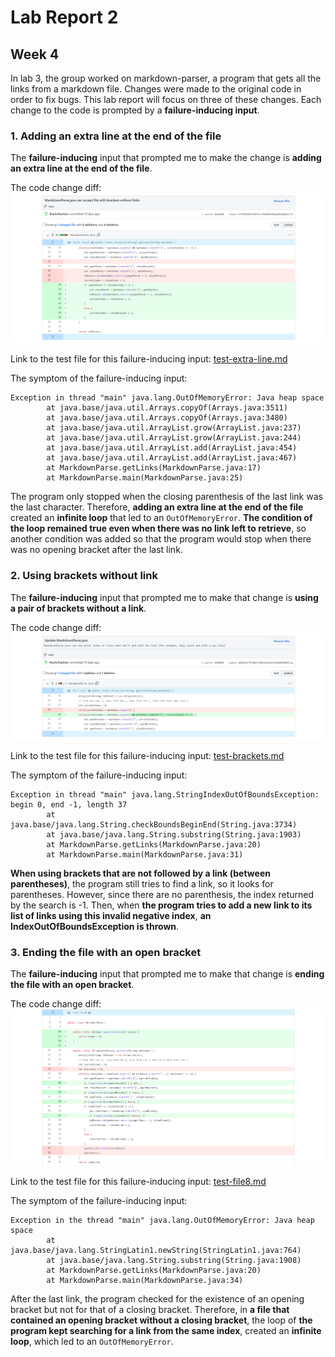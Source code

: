 # Lab Report 2

## Week 4

In lab 3, the group worked on markdown-parser, a program that gets all the links from a markdown file.
Changes were made to the original code in order to fix bugs. 
This lab report will focus on three of these changes. 
Each change to the code is prompted by a **failure-inducing input**.

### 1. Adding an extra line at the end of the file

The **failure-inducing** input that prompted me to make the change is 
**adding an extra line at the end of the file**.

The code change diff: 
![Code Change With Extra Line][Commit Extra Line]

Link to the test file for this failure-inducing input: 
[test-extra-line.md](https://github.com/thanhnhanlam/markdown-parser/blob/main/test-extra-line.md)

The symptom of the failure-inducing input: 
```
Exception in thread "main" java.lang.OutOfMemoryError: Java heap space
        at java.base/java.util.Arrays.copyOf(Arrays.java:3511)
        at java.base/java.util.Arrays.copyOf(Arrays.java:3480)
        at java.base/java.util.ArrayList.grow(ArrayList.java:237)
        at java.base/java.util.ArrayList.grow(ArrayList.java:244)
        at java.base/java.util.ArrayList.add(ArrayList.java:454)
        at java.base/java.util.ArrayList.add(ArrayList.java:467)
        at MarkdownParse.getLinks(MarkdownParse.java:17)
        at MarkdownParse.main(MarkdownParse.java:25)
```

The program only stopped when the closing parenthesis of the last link was the last character. 
Therefore, **adding an extra line at the end of the file** created an **infinite loop** that led to an `OutOfMemoryError`.
**The condition of the loop remained true even when there was no link left to retrieve**, 
so another condition was added so that the program would stop when there was no opening bracket after the last link. 

### 2. Using brackets without link

The **failure-inducing** input that prompted me to make that change is 
**using a pair of brackets without a link**.

The code change diff: 
![Code Change With Brackets Without Link][Commit Without Link]

Link to the test file for this failure-inducing input: 
[test-brackets.md](https://github.com/thanhnhanlam/markdown-parser/blob/main/test-brackets.md)

The symptom of the failure-inducing input: 
```
Exception in thread "main" java.lang.StringIndexOutOfBoundsException: begin 0, end -1, length 37
        at java.base/java.lang.String.checkBoundsBeginEnd(String.java:3734)
        at java.base/java.lang.String.substring(String.java:1903)
        at MarkdownParse.getLinks(MarkdownParse.java:20)
        at MarkdownParse.main(MarkdownParse.java:31)
```

**When using brackets that are not followed by a link (between parentheses)**, 
the program still tries to find a link, so it looks for parentheses. 
However, since there are no parenthesis, the index returned by the search is -1. 
Then, when **the program tries to add a new link to its list of links using this invalid negative index**, 
**an IndexOutOfBoundsException is thrown**.

### 3. Ending the file with an open bracket

The **failure-inducing** input that prompted me to make that change is 
**ending the file with an open bracket**.

The code change diff: 
![Code Change End With Open Bracket][Commit End Open Bracket]

Link to the test file for this failure-inducing input: 
[test-file8.md](https://github.com/thanhnhanlam/markdown-parser/blob/main/test-files/test-file8.md)

The symptom of the failure-inducing input: 
```
Exception in the thread "main" java.lang.OutOfMemoryError: Java heap space
        at java.base/java.lang.StringLatin1.newString(StringLatin1.java:764)
        at java.base/java.lang.String.substring(String.java:1908)
        at MarkdownParse.getLinks(MarkdownParse.java:20)
        at MarkdownParse.main(MarkdownParse.java:34)
```

After the last link, the program checked for the existence of an opening bracket but not for that of a closing bracket. 
Therefore, in **a file that contained an opening bracket without a closing bracket**, 
the loop of **the program kept searching for a link from the same index**, created an **infinite loop**, which led to an `OutOfMemoryError`.


[Commit Without Link]: images/commit-extra-line.png
[Commit Extra Line]: images/commit-without-link.png
[Commit End Open Bracket]: images/commit-end-open-bracket.png
